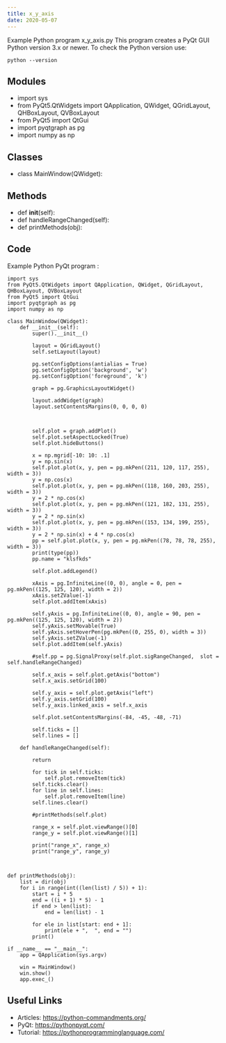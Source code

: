 ```yaml
---
title: x_y_axis
date: 2020-05-07
---
```

Example Python program x_y_axis.py
This program creates a PyQt GUI
Python version 3.x or newer.
To check the Python version use:

    python --version

## Modules

* import sys
* from PyQt5.QtWidgets import QApplication, QWidget, QGridLayout, QHBoxLayout, QVBoxLayout
* from PyQt5 import QtGui
* import pyqtgraph as pg
* import numpy as np

## Classes

* class MainWindow(QWidget):

## Methods

* def __init__(self):
* def handleRangeChanged(self):
* def printMethods(obj):

## Code

Example Python PyQt program :

    import sys
    from PyQt5.QtWidgets import QApplication, QWidget, QGridLayout, QHBoxLayout, QVBoxLayout
    from PyQt5 import QtGui
    import pyqtgraph as pg
    import numpy as np
    
    class MainWindow(QWidget):
        def __init__(self):
            super().__init__()
    
            layout = QGridLayout()
            self.setLayout(layout)
    
            pg.setConfigOptions(antialias = True)
            pg.setConfigOption('background', 'w')
            pg.setConfigOption('foreground', 'k')
    
            graph = pg.GraphicsLayoutWidget()
    
            layout.addWidget(graph)
            layout.setContentsMargins(0, 0, 0, 0)
    
            
    
            self.plot = graph.addPlot()
            self.plot.setAspectLocked(True)
            self.plot.hideButtons()
    
            x = np.mgrid[-10: 10: .1]
            y = np.sin(x)
            self.plot.plot(x, y, pen = pg.mkPen((211, 120, 117, 255), width = 3))
            y = np.cos(x)
            self.plot.plot(x, y, pen = pg.mkPen((118, 160, 203, 255), width = 3))
            y = 2 * np.cos(x)
            self.plot.plot(x, y, pen = pg.mkPen((121, 182, 131, 255), width = 3))
            y = 2 * np.sin(x)
            self.plot.plot(x, y, pen = pg.mkPen((153, 134, 199, 255), width = 3))
            y = 2 * np.sin(x) + 4 * np.cos(x)
            pp = self.plot.plot(x, y, pen = pg.mkPen((78, 78, 78, 255), width = 3))
            print(type(pp))
            pp.name = "klsfkds"
    
            self.plot.addLegend()
    
            xAxis = pg.InfiniteLine((0, 0), angle = 0, pen = pg.mkPen((125, 125, 120), width = 2))
            xAxis.setZValue(-1)
            self.plot.addItem(xAxis)
            
            self.yAxis = pg.InfiniteLine((0, 0), angle = 90, pen = pg.mkPen((125, 125, 120), width = 2))
            self.yAxis.setMovable(True)
            self.yAxis.setHoverPen(pg.mkPen((0, 255, 0), width = 3))
            self.yAxis.setZValue(-1)
            self.plot.addItem(self.yAxis)
    
            #self.pp = pg.SignalProxy(self.plot.sigRangeChanged,  slot = self.handleRangeChanged)
    
            self.x_axis = self.plot.getAxis("bottom")
            self.x_axis.setGrid(100)
    
            self.y_axis = self.plot.getAxis("left")
            self.y_axis.setGrid(100)
            self.y_axis.linked_axis = self.x_axis
            
            self.plot.setContentsMargins(-84, -45, -48, -71)
            
            self.ticks = []
            self.lines = []
    
        def handleRangeChanged(self):
    
            return
    
            for tick in self.ticks:
                self.plot.removeItem(tick)
            self.ticks.clear()
            for line in self.lines:
                self.plot.removeItem(line)
            self.lines.clear()
    
            #printMethods(self.plot)
    
            range_x = self.plot.viewRange()[0]
            range_y = self.plot.viewRange()[1]
    
            print("range_x", range_x)
            print("range_y", range_y)
    
    
    
    def printMethods(obj):
        list = dir(obj)
        for i in range(int((len(list) / 5)) + 1):
            start = i * 5
            end = ((i + 1) * 5) - 1
            if end > len(list):
                end = len(list) - 1
            
            for ele in list[start: end + 1]:
                print(ele + ",  ", end = "")
            print()
    
    if __name__ == "__main__":
        app = QApplication(sys.argv)
    
        win = MainWindow()
        win.show()
        app.exec_()
    
    

## Useful Links

- Articles: https://python-commandments.org/
- PyQt: https://pythonpyqt.com/
- Tutorial: https://pythonprogramminglanguage.com/
